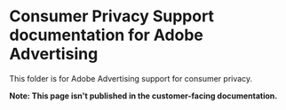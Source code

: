 # Consumer Privacy Support documentation for Adobe Advertising

This folder is for Adobe Advertising support for consumer privacy.

**Note: This page isn't published in the customer-facing documentation.**
